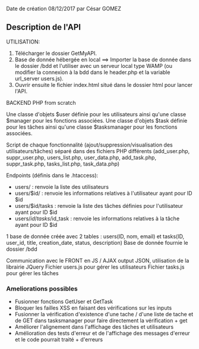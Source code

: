 Date de création 08/12/2017 par César GOMEZ

## Description de l'API

UTILISATION:
1. Télécharger le dossier GetMyAPI.
2. Base de donnée hébergée en local ==> Importer la base de donnée dans le dossier /bdd et l'utiliser avec un serveur local type WAMP (ou modifier la connexion à la bdd dans le header.php et la variable url_server users.js).
3. Ouvrir ensuite le fichier index.html situé dans le dossier html pour lancer l'API.

BACKEND PHP from scratch

Une classe d'objets $user définie pour les utilisateurs ainsi qu'une classe $manager pour les fonctions associées.
Une classe d'objets $task définie pour les tâches ainsi qu'une classe $tasksmanager pour les fonctions associées.

Script de chaque fonctionnalité (ajout/suppression/visualisation des utilisateurs/tâches) séparé dans des fichiers PHP différents (add_user.php, suppr_user.php, users_list.php, user_data.php, add_task.php, suppr_task.php, tasks_list.php, task_data.php)

Endpoints (définis dans le .htaccess):
- users/ : renvoie la liste des utilisateurs
- users/$id/ : renvoie les informations relatives à l'utilisateur ayant pour ID $id
- users/$id/tasks : renvoie la liste des tâches définies pour l'utilisateur ayant pour ID $id
- users/$id/tasks/$id_task : renvoie les informations relatives à la tâche ayant pour ID $id

1 base de donnée créée avec 2 tables : users(ID, nom, email) et tasks(ID, user_id, title, creation_date, status, description)
Base de donnée fournie le dossier /bdd

Communication avec le FRONT en JS / AJAX output JSON, utilisation de la librairie JQuery
Fichier users.js pour gérer les utilisateurs
Fichier tasks.js pour gérer les tâches

### Ameliorations possibles

- Fusionner fonctions GetUser et GetTask
- Bloquer les failles XSS en faisant des vérifications sur les inputs
- Fusionner la vérification d'existence d'une tache / d'une liste de tache et de GET dans tasksmanager pour faire directement la vérification + get
- Améliorer l'alignement dans l'affichage des tâches et utilisateurs
- Amélioration des tests d'erreur et de l'affichage des messages d'erreur et le code pourrait traité + d'erreurs
